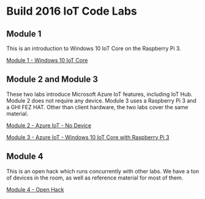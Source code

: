 # Build 2016 IoT Code Labs #

## Module 1

This is an introduction to Windows 10 IoT Core on the Raspberry Pi 3.

[Module 1 - Windows 10 IoT Core](Module1-IntroWindows10IoTCore/)

## Module 2 and Module 3

These two labs introduce Microsoft Azure IoT features, including IoT Hub. Module 2 does not require any device. Module 3 uses a Raspberry Pi 3 and a GHI FEZ HAT. Other than client hardware, the two labs cover the same material.

[Module 2 - Azure IoT - No Device](Module2-IntroAzureIoT-NoDevice/)

[Module 3 - Azure IoT - Windows 10 IoT Core with Raspberry Pi 3](Module1-IntroAzureIoT-WindowsIoTCore/)

## Module 4

This is an open hack which runs concurrently with other labs. We have a ton of devices in the room, as well as reference material for most of them.

[Module 4 - Open Hack](Module4-OpenHack/)
